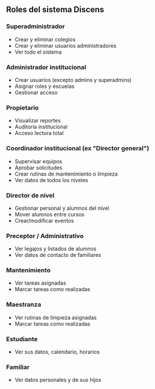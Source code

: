 ## Roles del sistema Discens

### Superadministrador
- Crear y eliminar colegios
- Crear y eliminar usuarios administradores
- Ver todo el sistema

### Administrador institucional
- Crear usuarios (excepto admins y superadmins)
- Asignar roles y escuelas
- Gestionar acceso

### Propietario
- Visualizar reportes
- Auditoría institucional
- Acceso lectura total

### Coordinador institucional (ex "Director general")
- Supervisar equipos
- Aprobar solicitudes
- Crear rutinas de mantenimiento o limpieza
- Ver datos de todos los niveles

### Director de nivel
- Gestionar personal y alumnos del nivel
- Mover alumnos entre cursos
- Crear/modificar eventos

### Preceptor / Administrativo
- Ver legajos y listados de alumnos
- Ver datos de contacto de familiares

### Mantenimiento
- Ver tareas asignadas
- Marcar tareas como realizadas

### Maestranza
- Ver rutinas de limpieza asignadas
- Marcar tareas como realizadas

### Estudiante
- Ver sus datos, calendario, horarios

### Familiar
- Ver datos personales y de sus hijos